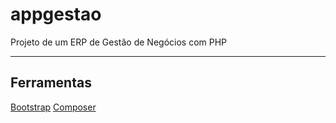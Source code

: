 # appgestao

Projeto de um ERP de Gestão de Negócios com PHP


---

## Ferramentas

[Bootstrap](https://getbootstrap.com/)
[Composer](https://getcomposer.org/)